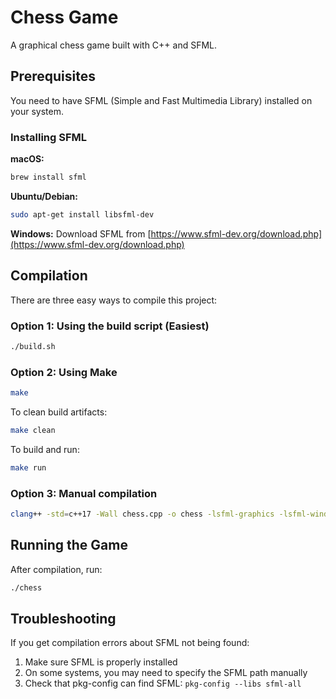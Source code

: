 # Chess Game

A graphical chess game built with C++ and SFML.

## Prerequisites

You need to have SFML (Simple and Fast Multimedia Library) installed on your system.

### Installing SFML

**macOS:**
```bash
brew install sfml
```

**Ubuntu/Debian:**
```bash
sudo apt-get install libsfml-dev
```

**Windows:**
Download SFML from [https://www.sfml-dev.org/download.php](https://www.sfml-dev.org/download.php)

## Compilation

There are three easy ways to compile this project:

### Option 1: Using the build script (Easiest)
```bash
./build.sh
```

### Option 2: Using Make
```bash
make
```

To clean build artifacts:
```bash
make clean
```

To build and run:
```bash
make run
```

### Option 3: Manual compilation
```bash
clang++ -std=c++17 -Wall chess.cpp -o chess -lsfml-graphics -lsfml-window -lsfml-system
```

## Running the Game

After compilation, run:
```bash
./chess
```

## Troubleshooting

If you get compilation errors about SFML not being found:
1. Make sure SFML is properly installed
2. On some systems, you may need to specify the SFML path manually
3. Check that pkg-config can find SFML: `pkg-config --libs sfml-all`

